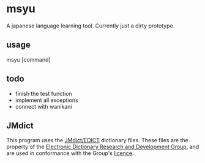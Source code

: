 msyu
====

A japanese language learning tool. Currently just a dirty prototype.

## usage
msyu [command]

## todo
 * finish the test function
 * implement all exceptions
 * connect with wanikani

## JMdict
This program uses the [JMdict/EDICT](http://www.csse.monash.edu.au/~jwb/edict_doc.html) dictionary files. These files are the property of the [Electronic Dictionary Research and Development Group](http://www.edrdg.org/), and are used in conformance with the Group's [licence](http://www.edrdg.org/edrdg/licence.html). 